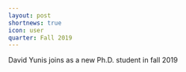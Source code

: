 ```yaml
---
layout: post
shortnews: true
icon: user
quarter: Fall 2019
---
```


David Yunis joins as a new Ph.D. student in fall 2019
